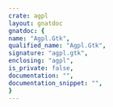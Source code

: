 ```yaml
---
crate: agpl
layout: gnatdoc
gnatdoc: {
name: "Agpl.Gtk",
qualified_name: "Agpl.Gtk",
signature: "agpl.gtk",
enclosing: "agpl",
is_private: false,
documentation: "",
documentation_snippet: "",
}
---
```

